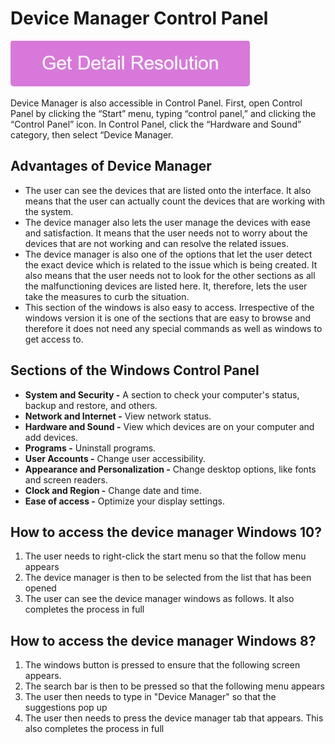 # Device Manager Control Panel

[![Device Manager Control Panel](pink.png)](https://computer-solved.com/device-manager-control-panel/)

Device Manager is also accessible in Control Panel. First, open Control Panel by clicking the “Start” menu, typing “control panel,” and clicking the “Control Panel” icon. In Control Panel, click the “Hardware and Sound” category, then select “Device Manager.

## Advantages of Device Manager

* The user can see the devices that are listed onto the interface. It also means that the user can actually count the devices that are working with the system.
* The device manager also lets the user manage the devices with ease and satisfaction. It means that the user needs not to worry about the devices that are not working and can resolve the related issues.
* The device manager is also one of the options that let the user detect the exact device which is related to the issue which is being created. It also means that the user needs not to look for the other sections as all the malfunctioning devices are listed here. It, therefore, lets the user take the measures to curb the situation.
* This section of the windows is also easy to access. Irrespective of the windows version it is one of the sections that are easy to browse and therefore it does not need any special commands as well as windows to get access to.

## Sections of the Windows Control Panel

* **System and Security -** A section to check your computer's status, backup and restore, and others.
* **Network and Internet -** View network status.
* **Hardware and Sound -** View which devices are on your computer and add devices.
* **Programs -** Uninstall programs.
* **User Accounts -** Change user accessibility.
* **Appearance and Personalization -** Change desktop options, like fonts and screen readers.
* **Clock and Region -** Change date and time.
* **Ease of access -** Optimize your display settings.

## How to access the device manager Windows 10?

1. The user needs to right-click the start menu so that the follow menu appears
2. The device manager is then to be selected from the list that has been opened
3. The user can see the device manager windows as follows. It also completes the process in full

## How to access the device manager Windows 8?

1. The windows button is pressed to ensure that the following screen appears.
2. The search bar is then to be pressed so that the following menu appears
3. The user then needs to type in "Device Manager" so that the suggestions pop up
4. The user then needs to press the device manager tab that appears. This also completes the process in full
